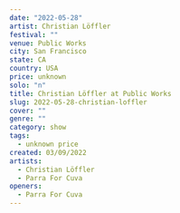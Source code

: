 ```yaml
---
date: "2022-05-28"
artist: Christian Löffler
festival: ""
venue: Public Works
city: San Francisco
state: CA
country: USA
price: unknown
solo: "n"
title: Christian Löffler at Public Works
slug: 2022-05-28-christian-loffler
cover: ""
genre: ""
category: show
tags:
  - unknown price
created: 03/09/2022
artists:
  - Christian Löffler
  - Parra For Cuva
openers:
  - Parra For Cuva
---
```

